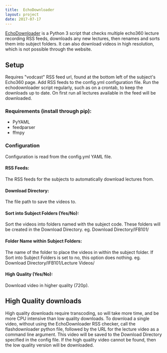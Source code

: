```yaml
---
title:  EchoDownloader
layout: project
date: 2017-07-17
---
```

[EchoDownloader](https://github.com/aidankinzett/EchoDownloader) is a Python 3 script that checks multiple echo360 lecture recording RSS feeds, downloads any new lectures, then renames and sorts them into subject folders. It can also download videos in high resolution, which is not possible through the website.

## Setup
Requires "vodcast" RSS feed url, found at the bottom left of the subject's Echo360 page. Add RSS feeds to the config.yml configuration file. Run the echodownloader script regularly, such as on a crontab, to keep the downloads up to date. On first run all lectures available in the feed will be downloaded.

### Requirements (install through pip):
- PyYAML
- feedparser
- ffmpy

### Configuration
Configuration is read from the config.yml YAML file.
#### RSS Feeds:
The RSS feeds for the subjects to automatically download lectures from.

#### Download Directory:
The file path to save the videos to.

#### Sort into Subject Folders (Yes/No):
Sort the videos into folders named with the subject code. These folders will be created in the Download Directory.
eg. Download Directory/IFB101/

#### Folder Name within Subject Folders:
The name of the folder to place the videos in within the subject folder. If Sort into Subject Folders is set to no, this option does nothing.
eg. Download Directory/IFB101/Lecture Videos/

#### High Quality (Yes/No):
Download video in higher quality (720p).

## High Quality downloads
High quality downloads require transcoding, so will take more time, and be more CPU intensive than low quality downloads. To download a single video, without using the EchoDownloader RSS checker, call the flashdownloader python file, followed by the URL for the lecture video as a command line argument. This video will be saved to the Download Directory specified in the config file. If the high quality video cannot be found, then the low quality version will be downloaded.
